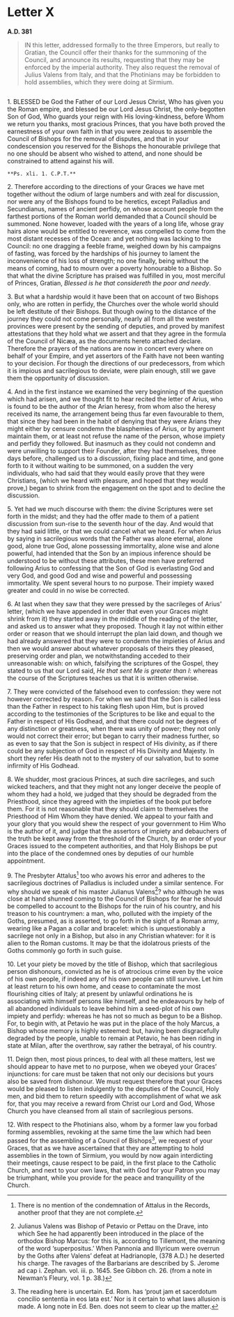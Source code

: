 # Letter X
**A.D. 381**

> IN this letter, addressed formally to the three Emperors,
> but really to Gratian, the Council offer their thanks for the
> summoning of the Council, and announce its results, requesting
> that they may be enforced by the imperial authority. They also
> request the removal of Julius Valens from Italy, and that the
> Photinians may be forbidden to hold assemblies, which they were
> doing at Sirmium.

```{centered} THE HOLY COUNCIL WHICH IS ASSEMBLED AT AQUILEIA TO THE MOST GRACIOUS AND CHRISTIAN EMPERORS, AND MOST BLESSED PRINCES, GRATIAN, VALENTINIAN, AND THEODOSIUS
```

1\. BLESSED be God the Father of our Lord Jesus Christ, Who has
given you the Roman empire, and blessed be our Lord Jesus Christ,
the only-begotten Son of God, Who guards your reign with His
loving-kindness, before Whom we return you thanks, most gracious
Princes, that you have both proved the earnestness of your own faith
in that you were zealous to assemble the Council of Bishops for the
removal of disputes, and that in your condescension you reserved for
the Bishops the honourable privilege that no one should be absent who
wished to attend, and none should be constrained to attend against his
will.

```{margin}
**Ps. xli. 1. C.P.T.**
```

2\. Therefore according to the directions of your Graces we have
met together without the odium of large numbers and with zeal for
discussion, nor were any of the Bishops found to be heretics, except
Palladius and Secundianus, names of ancient perfidy, on whose account
people from the farthest portions of the Roman world demanded that a
Council should be summoned. None however, loaded with the years of a
long life, whose gray hairs alone would be entitled to reverence, was
compelled to come from the most distant recesses of the Ocean: and yet
nothing was lacking to the Council: no one dragging a feeble frame,
weighed down by his campaigns of fasting, was forced by the hardships
of his journey to lament the inconvenience of his loss of strength;
no one finally, being without the means of coming, had to mourn over
a poverty honourable to a Bishop. So that what the divine Scripture
has praised was fulfilled in you, most merciful of Princes, Gratian,
_Blessed is he that considereth the poor and needy_.

3\. But what a hardship would it have been that on account of two
Bishops only, who are rotten in perfidy, the Churches over the whole
world should be left destitute of their Bishops. But though owing to
the distance of the journey they could not come personally, nearly
all from all the western provinces were present by the sending of
deputies, and proved by manifest attestations that they hold what we
assert and that they agree in the formula of the Council of Nicæa, as
the documents hereto attached declare. Therefore the prayers of the
nations are now in concert every where on behalf of your Empire, and
yet assertors of the Faith have not been wanting to your decision. For
though the directions of our predecessors, from which it is impious
and sacrilegious to deviate, were plain enough, still we gave them the
opportunity of discussion.

4\. And in the first instance we examined the very beginning of the
question which had arisen, and we thought fit to hear recited the
letter of Arius, who is found to be the author of the Arian heresy,
from whom also the heresy received its name, the arrangement being thus
far even favourable to them, that since they had been in the habit of
denying that they were Arians they might either by censure condemn the
blasphemies of Arius, or by argument maintain them, or at least not
refuse the name of the person, whose impiety and perfidy they followed.
But inasmuch as they could not condemn and were unwilling to support
their Founder, after they had themselves, three days before, challenged
us to a discussion, fixing place and time, and gone forth to it without
waiting to be summoned, on a sudden the very individuals, who had said
that they would easily prove that they were Christians, (which we heard
with pleasure, and hoped that they would prove,) began to shrink from
the engagement on the spot and to decline the discussion.

5\. Yet had we much discourse with them: the divine Scriptures were set
forth in the midst; and they had the offer made to them of a patient
discussion from sun-rise to the seventh hour of the day. And would
that they had said little, or that we could cancel what we heard. For
when Arius by saying in sacrilegious words that the Father was alone
eternal, alone good, alone true God, alone possessing immortality,
alone wise and alone powerful, had intended that the Son by an impious
inference should be understood to be without these attributes, these
men have preferred following Arius to confessing that the Son of God
is everlasting God and very God, and good God and wise and powerful
and possessing immortality. We spent several hours to no purpose. Their
impiety waxed greater and could in no wise be corrected.

6\. At last when they saw that they were pressed by the sacrileges of
Arius’ letter, (which we have appended in order that even your Graces
might shrink from it) they started away in the middle of the reading
of the letter, and asked us to answer what they proposed. Though it
lay not within either order or reason that we should interrupt the
plan laid down, and though we had already answered that they were
to condemn the impieties of Arius and then we would answer about
whatever proposals of theirs they pleased, preserving order and plan,
we notwithstanding acceded to their unreasonable wish: on which,
falsifying the scriptures of the Gospel, they stated to us that our
Lord said, _He that sent Me is greater than I_: whereas the course of
the Scriptures teaches us that it is written otherwise.

7\. They were convicted of the falsehood even to confession: they were
not however corrected by reason. For when we said that the Son is
called less than the Father in respect to his taking flesh upon Him,
but is proved according to the testimonies of the Scriptures to be like
and equal to the Father in respect of His Godhead, and that there could
not be degrees of any distinction or greatness, when there was unity of
power; they not only would not correct their error; but began to carry
their madness further, so as even to say that the Son is subject in
respect of His divinity, as if there could be any subjection of God in
respect of His Divinity and Majesty. In short they refer His death not
to the mystery of our salvation, but to some infirmity of His Godhead.

8\. We shudder, most gracious Princes, at such dire sacrileges, and
such wicked teachers, and that they might not any longer deceive the
people of whom they had a hold, we judged that they should be degraded
from the Priesthood, since they agreed with the impieties of the book
put before them. For it is not reasonable that they should claim to
themselves the Priesthood of Him Whom they have denied. We appeal
to your faith and your glory that you would shew the respect of your
government to Him Who is the author of it, and judge that the assertors
of impiety and debauchers of the truth be kept away from the threshold
of the Church, by an order of your Graces issued to the competent
authorities, and that Holy Bishops be put into the place of the
condemned ones by deputies of our humble appointment.

9\. The Presbyter Attalus[^41] too who avows his error and adheres to
the sacrilegious doctrines of Palladius is included under a similar
sentence. For why should we speak of his master Julianus Valens[^42]?
who although he was close at hand shunned coming to the Council of
Bishops for fear he should be compelled to account to the Bishops for
the ruin of his country, and his treason to his countrymen: a man, who,
polluted with the impiety of the Goths, presumed, as is asserted, to go
forth in the sight of a Roman army, wearing like a Pagan a collar and
bracelet: which is unquestionably a sacrilege not only in a Bishop, but
also in any Christian whatever: for it is alien to the Roman customs.
It may be that the idolatrous priests of the Goths commonly go forth in
such guise.

10\. Let your piety be moved by the title of Bishop, which that
sacrilegious person dishonours, convicted as he is of atrocious crime
even by the voice of his own people, if indeed any of his own people
can still survive. Let him at least return to his own home, and cease
to contaminate the most flourishing cities of Italy; at present by
unlawful ordinations he is associating with himself persons like
himself, and he endeavours by help of all abandoned individuals to
leave behind him a seed-plot of his own impiety and perfidy: whereas he
has not so much as begun to be a Bishop. For, to begin with, at Petavio
he was put in the place of the holy Marcus, a Bishop whose memory is
highly esteemed: but, having been disgracefully degraded by the people,
unable to remain at Petavio, he has been riding in state at Milan,
after the overthrow, say rather the betrayal, of his country.

11\. Deign then, most pious princes, to deal with all these matters,
lest we should appear to have met to no purpose, when we obeyed your
Graces’ injunctions: for care must be taken that not only our decisions
but yours also be saved from dishonour. We must request therefore that
your Graces would be pleased to listen indulgently to the deputies
of the Council, Holy men, and bid them to return speedily with
accomplishment of what we ask for, that you may receive a reward from
Christ our Lord and God, Whose Church you have cleansed from all stain
of sacrilegious persons.

12\. With respect to the Photinians also, whom by a former law you
forbad forming assemblies, revoking at the same time the law which had
been passed for the assembling of a Council of Bishops[^43], we request
of your Graces, that as we have ascertained that they are attempting
to hold assemblies in the town of Sirmium, you would by now again
interdicting their meetings, cause respect to be paid, in the first
place to the Catholic Church, and next to your own laws, that with God
for your Patron you may be triumphant, while you provide for the peace
and tranquillity of the Church.

[^41]: There is no mention of the condemnation of Attalus in the
    Records, another proof that they are not complete.

[^42]: Julianus Valens was Bishop of Petavio or Pettau on the
    Drave, into which See he had apparently been introduced
    in the place of the orthodox Bishop Marcus: for this
    is, according to Tillemont, the meaning of the word
    ‘superpositus.’ When Pannonia and Illyricum were overrun
    by the Goths after Valens’ defeat at Hadrianople, (378 A.D.)
    he deserted his charge. The ravages of the Barbarians
    are described by S. Jerome ad cap i. Zephan. vol. iii.
    p. 1645. See Gibbon ch. 26. (from a note in Newman’s Fleury,
    vol. 1 p. 38.)

[^43]: The reading here is uncertain. Ed. Rom. has ‘prout jam et
    sacerdotum concilio sententia in eos lata est.’ Nor is it
    certain to what laws allusion is made. A long note in Ed.
    Ben. does not seem to clear up the matter.
